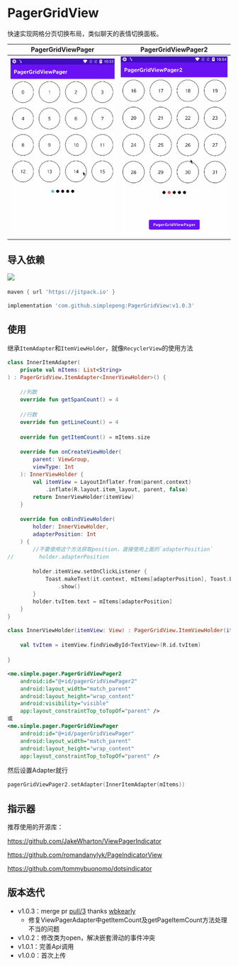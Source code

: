 # PagerGridView

快速实现网格分页切换布局，类似聊天的表情切换面板。

|      PagerGridViewPager      |      PagerGridViewPager2      |
| :--------------------------: | :---------------------------: |
| ![](files/gif_viewpager.gif) | ![](files/gif_viewpager2.gif) |

## 导入依赖

[![](https://jitpack.io/v/simplepeng/PagerGridView.svg)](https://jitpack.io/#simplepeng/PagerGridView)

```groovy
maven { url 'https://jitpack.io' }
```

```groovy
implementation 'com.github.simplepeng:PagerGridView:v1.0.3'
```

## 使用

 继承`ItemAdapter`和`ItemViewHolder`，就像`RecyclerView`的使用方法

```kotlin
class InnerItemAdapter(
    private val mItems: List<String>
) : PagerGridView.ItemAdapter<InnerViewHolder>() {

    //列数
    override fun getSpanCount() = 4

    //行数
    override fun getLineCount() = 4

    override fun getItemCount() = mItems.size

    override fun onCreateViewHolder(
        parent: ViewGroup,
        viewType: Int
    ): InnerViewHolder {
        val itemView = LayoutInflater.from(parent.context)
            .inflate(R.layout.item_layout, parent, false)
        return InnerViewHolder(itemView)
    }

    override fun onBindViewHolder(
        holder: InnerViewHolder,
        adapterPosition: Int
    ) {
        //不要使用这个方法获取position，直接使用上面的`adapterPosition`
//        holder.adapterPosition

        holder.itemView.setOnClickListener {
            Toast.makeText(it.context, mItems[adapterPosition], Toast.LENGTH_SHORT)
                .show()
        }
        holder.tvItem.text = mItems[adapterPosition]
    }
}
```

```kotlin
class InnerViewHolder(itemView: View) : PagerGridView.ItemViewHolder(itemView) {

    val tvItem = itemView.findViewById<TextView>(R.id.tvItem)

}
```

```xml
<me.simple.pager.PagerGridViewPager2
    android:id="@+id/pagerGridViewPager2"
    android:layout_width="match_parent"
    android:layout_height="wrap_content"
    android:visibility="visible"
    app:layout_constraintTop_toTopOf="parent" />
或
<me.simple.pager.PagerGridViewPager
    android:id="@+id/pagerGridViewPager"
    android:layout_width="match_parent"
    android:layout_height="wrap_content"
    app:layout_constraintTop_toTopOf="parent" />
```

然后设置Adapter就行

```kotlin
pagerGridViewPager2.setAdapter(InnerItemAdapter(mItems))
```

## 指示器

推荐使用的开源库：

https://github.com/JakeWharton/ViewPagerIndicator

https://github.com/romandanylyk/PageIndicatorView

https://github.com/tommybuonomo/dotsindicator

## 版本迭代

* v1.0.3：merge pr [pull/3](https://github.com/simplepeng/PagerGridView/pull/3) thanks [wbkearly](https://github.com/wbkearly)
  * 修复ViewPagerAdapter中getItemCount及getPageItemCount方法处理不当的问题
* v1.0.2：修改类为open，解决嵌套滑动的事件冲突
* v1.0.1：完善Api调用
* v1.0.0：首次上传